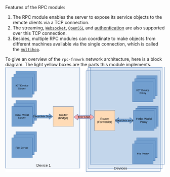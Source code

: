 Features of the RPC module:

1. The RPC module enables the server to expose its service objects to the remote clients via a TCP connection.
2. The streaming, [`Websocket`](https://github.com/zhiming99/rpc-frmwrk/blob/master/rpc/wsport/Readme.md), [`OpenSSL`](https://github.com/zhiming99/rpc-frmwrk/blob/master/rpc/sslport/Readme.md) and [authentication](https://github.com/zhiming99/rpc-frmwrk/tree/master/rpc/security/README.md) are also supported over this TCP connection.
3. Besides, multiple RPC modules can coordinate to make objects from different machines available via the single connection, which is called the [`multihop`](https://github.com/zhiming99/rpc-frmwrk/wiki/Introduction-of-Multihop-support).

To give an overview of the `rpc-frmwrk` network architecture, here is a block diagram. The light yellow boxes are the parts this module implements.   
![Image](https://github.com/zhiming99/rpc-frmwrk/blob/master/pics/rpc-block-diagram.png)
